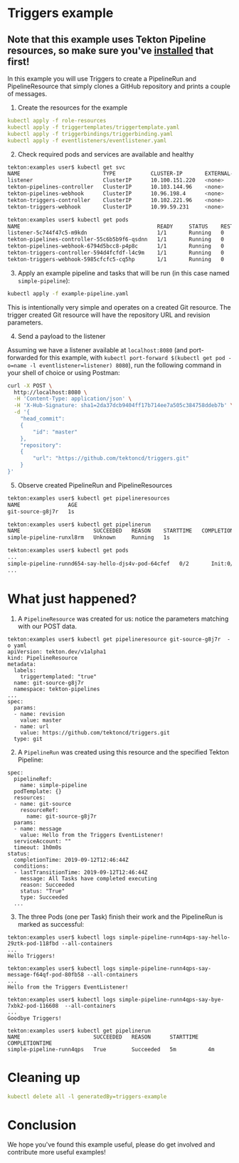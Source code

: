 # Triggers example

## Note that this example uses Tekton Pipeline resources, so make sure you've [installed](https://github.com/tektoncd/pipeline/blob/master/docs/install.md) that first!

In this example you will use Triggers to create a PipelineRun and PipelineResource that simply clones a GitHub repository and prints a couple of messages.

1. Create the resources for the example

```yaml
kubectl apply -f role-resources
kubectl apply -f triggertemplates/triggertemplate.yaml
kubectl apply -f triggerbindings/triggerbinding.yaml
kubectl apply -f eventlisteners/eventlistener.yaml
```

2. Check required pods and services are available and healthy

```bash
tekton:examples user$ kubectl get svc
NAME                          TYPE           CLUSTER-IP       EXTERNAL-IP   PORT(S)          AGE
listener                      ClusterIP      10.100.151.220   <none>        8080/TCP         48s  <--- this will receive the event
tekton-pipelines-controller   ClusterIP      10.103.144.96    <none>        9090/TCP         8m34s
tekton-pipelines-webhook      ClusterIP      10.96.198.4      <none>        443/TCP          8m34s
tekton-triggers-controller    ClusterIP      10.102.221.96    <none>        9090/TCP         7m56s
tekton-triggers-webhook       ClusterIP      10.99.59.231     <none>        443/TCP          7m56s
```

```bash
tekton:examples user$ kubectl get pods
NAME                                           READY     STATUS    RESTARTS   AGE
listener-5c744f47c5-m9kdn                      1/1       Running   0          78s
tekton-pipelines-controller-55c6b5b9f6-qsdnn   1/1       Running   0          9m4s
tekton-pipelines-webhook-6794d5bcc8-p4p8c      1/1       Running   0          9m4s
tekton-triggers-controller-594d4fcfdf-l4c9m    1/1       Running   0          6m57s
tekton-triggers-webhook-5985cfcfc5-cq5hp       1/1       Running   0          6m50s
```

3. Apply an example pipeline and tasks that will be run (in this case named `simple-pipeline`):

```bash
kubectl apply -f example-pipeline.yaml
```

This is intentionally very simple and operates on a created Git resource. The trigger created Git resource will have the repository URL and revision parameters.

4. Send a payload to the listener

Assuming we have a listener available at `localhost:8080` (and port-forwarded for this example, with `kubectl port-forward $(kubectl get pod -o=name -l eventlistener=listener) 8080`), run the following command in your shell of choice or using Postman:

```bash
curl -X POST \
  http://localhost:8080 \
  -H 'Content-Type: application/json' \
  -H 'X-Hub-Signature: sha1=2da37dcb9404ff17b714ee7a505c384758ddeb7b' \
  -d '{
	"head_commit":
	{
		"id": "master"
	},
	"repository":
	{
		"url": "https://github.com/tektoncd/triggers.git"
	}
}'
```

5. Observe created PipelineRun and PipelineResources

```bash
tekton:examples user$ kubectl get pipelineresources
NAME               AGE
git-source-g8j7r   1s
```

```bash
tekton:examples user$ kubectl get pipelinerun
NAME                       SUCCEEDED   REASON    STARTTIME   COMPLETIONTIME
simple-pipeline-runxl8rm   Unknown     Running   1s
```

```bash
tekton:examples user$ kubectl get pods
...
simple-pipeline-runnd654-say-hello-djs4v-pod-64cfef   0/2       Init:0/2   0          1s
...
```

# What just happened?

1. A `PipelineResource` was created for us: notice the parameters matching with our POST data.

```
tekton:examples user$ kubectl get pipelineresource git-source-g8j7r  -o yaml
apiVersion: tekton.dev/v1alpha1
kind: PipelineResource
metadata:
  labels:
    triggertemplated: "true"
  name: git-source-g8j7r
  namespace: tekton-pipelines
...
spec:
  params:
  - name: revision
    value: master
  - name: url
    value: https://github.com/tektoncd/triggers.git
  type: git
```

2. A `PipelineRun` was created using this resource and the specified Tekton Pipeline:

```
spec:
  pipelineRef:
    name: simple-pipeline
  podTemplate: {}
  resources:
  - name: git-source
    resourceRef:
      name: git-source-g8j7r
  params:
  - name: message
    value: Hello from the Triggers EventListener!
  serviceAccount: ""
  timeout: 1h0m0s
status:
  completionTime: 2019-09-12T12:46:44Z
  conditions:
  - lastTransitionTime: 2019-09-12T12:46:44Z
    message: All Tasks have completed executing
    reason: Succeeded
    status: "True"
    type: Succeeded
  ...
```

3. The three Pods (one per Task) finish their work and the PipelineRun is marked as successful:

```
tekton:examples user$ kubectl logs simple-pipeline-runn4qps-say-hello-29ztk-pod-118fbd --all-containers
...
Hello Triggers!
```

```
tekton:examples user$ kubectl logs simple-pipeline-runn4qps-say-message-f64qf-pod-80fb58 --all-containers
...
Hello from the Triggers EventListener!
```

```
tekton:examples user$ kubectl logs simple-pipeline-runn4qps-say-bye-7xbk2-pod-116608  --all-containers
...
Goodbye Triggers!
```

```
tekton:examples user$ kubectl get pipelinerun
NAME                       SUCCEEDED   REASON      STARTTIME   COMPLETIONTIME
simple-pipeline-runn4qps   True        Succeeded   5m          4m
```

# Cleaning up

```yaml
kubectl delete all -l generatedBy=triggers-example
```

# Conclusion

We hope you've found this example useful, please do get involved and contribute more useful examples!
